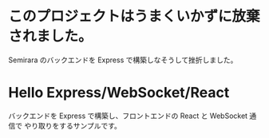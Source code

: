 # このプロジェクトはうまくいかずに放棄されました。
Semirara のバックエンドを Express で構築しなそうして挫折しました。

# Hello Express/WebSocket/React
バックエンドを Express で構築し、フロントエンドの React と WebSocket 通信で
やり取りをするサンプルです。



